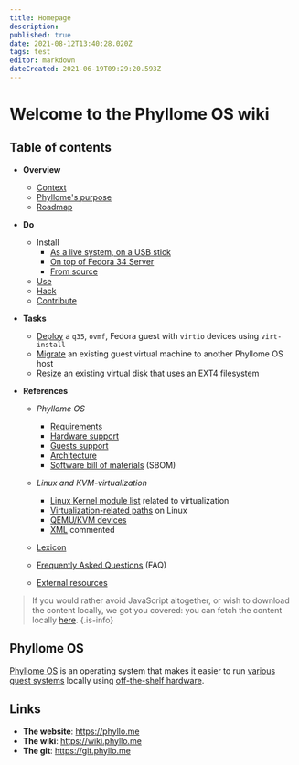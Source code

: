 ```yaml
---
title: Homepage
description: 
published: true
date: 2021-08-12T13:40:28.020Z
tags: test
editor: markdown
dateCreated: 2021-06-19T09:29:20.593Z
---
```


# Welcome to the Phyllome OS wiki

## Table of contents

* **Overview**
	* [Context](/context)
  * [Phyllome's purpose](/purpose)
  * [Roadmap](/roadmap)

* **Do**
  * Install
    * [As a live system, on a USB stick](/install_usb) 
    * [On top of Fedora 34 Server](/install_on_fedora_34)
    * [From source](/install_from_source)
  * [Use](/use)
  * [Hack](/hack)
  * [Contribute](/members)

* **Tasks**
  * [Deploy](/deploy) a `q35`, `ovmf`, Fedora guest with `virtio` devices using `virt-install`
  * [Migrate](/migrate) an existing guest virtual machine to another Phyllome OS host
  * [Resize](/resize) an existing virtual disk that uses an EXT4 filesystem

* **References**
  * *Phyllome OS* 
    * [Requirements](/requirements)
    * [Hardware support](/hardware_support)
    * [Guests support](/guest)
    * [Architecture](/architecture)
    * [Software bill of materials](/sbom) (SBOM)
	  
  * *Linux and KVM-virtualization*
    * [Linux Kernel module list](/kernel_modules) related to virtualization
    * [Virtualization-related paths](/linux_paths) on Linux
    * [QEMU/KVM devices](/qemu-kvm_devices)
    * [XML](/xml) commented 
  
  * [Lexicon](/lexicon) 

  * [Frequently Asked Questions](/faq) (FAQ)

  * [External resources](/resources)

> If you would rather avoid JavaScript altogether, or wish to download the content locally, we got you covered: you can fetch the content locally [here](https://git.phyllo.me/home/wiki).
{.is-info}

## Phyllome OS

[Phyllome OS](https://phyllo.me/) is an operating system that makes it easier to run [various guest systems](guest_systems) locally using [off-the-shelf hardware](requirements).

## Links

* **The website**: https://phyllo.me
* **The wiki**: https://wiki.phyllo.me
* **The git**: https://git.phyllo.me

